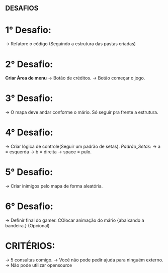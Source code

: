 ## DESAFIOS 


# 1° Desafio:
-> Refatore o código (Seguindo a estrutura das pastas criadas)

# 2° Desafio:

**Criar Área de menu**
-> Botão de créditos.
-> Botão começar o jogo.


# 3° Desafio:
-> O mapa deve andar conforme o mário. Só seguir pra frente a estrutura.

# 4° Desafio:
-> Criar lógica de controle(Seguir um padrão de setas).
    *Padrão_Setas*:
        -> a = esquerda
        -> b = direita
        -> space = pulo.


# 5° Desafio:
-> Criar inimigos pelo mapa de forma aleatória. 


# 6° Desafio:
-> Definir final do gamer. COlocar animação do mário {abaixando a bandeira.} (Opcional) 


# CRITÉRIOS: 

-> 5 consultas comigo. 
-> Você não pode pedir ajuda para ninguém externo. 
-> Não pode utilizar opensource